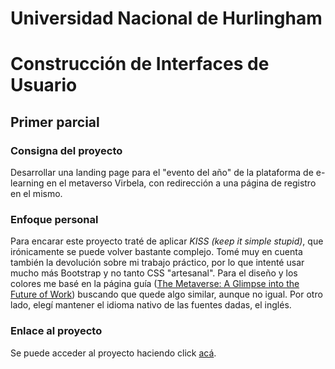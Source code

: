 # Universidad Nacional de Hurlingham 
# Construcción de Interfaces de Usuario

## Primer parcial

### Consigna del proyecto

Desarrollar una landing page para el "evento del año" de la plataforma de e-learning en el metaverso Virbela, con redirección a una página de registro en el mismo.

### Enfoque personal

Para encarar este proyecto traté de aplicar *KISS (keep it simple stupid)*, que irónicamente se puede volver bastante complejo. Tomé muy en cuenta también la devolución sobre mi trabajo práctico, por lo que intenté usar mucho más Bootstrap y no tanto CSS "artesanal". Para el diseño y los colores me basé en la página guía ([The Metaverse: A Glimpse into the Future of Work](https://www.virbela.com/go/metaverse-future-of-work)) buscando que quede algo similar, aunque no igual. Por otro lado, elegí mantener el idioma nativo de las fuentes dadas, el inglés.

### Enlace al proyecto

Se puede acceder al proyecto haciendo click [acá](https://matiashmuller.github.io/PrimerParcialCIU/).


